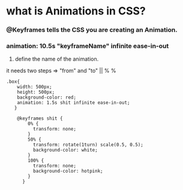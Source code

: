 # what is Animations in CSS?

### @Keyframes tells the CSS you are creating an Animation.

### animation: 10.5s "keyframeName" infinite ease-in-out

1. define the name of the animation.

it needs two steps => "from" and "to" || % %

```
.box{
    width: 500px;
    height: 500px;
    background-color: red;
    animation: 1.5s shit infinite ease-in-out;
   }

    @keyframes shit {
        0% {
          transform: none;
        }
        50% {
          transform: rotate(1turn) scale(0.5, 0.5);
          background-color: white;
        }
        100% {
          transform: none;
          background-color: hotpink;
        }
      }
```
